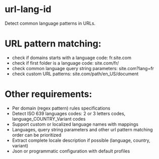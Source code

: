 # url-lang-id
Detect common language patterns in URLs.

# URL pattern matching:
- check if domains starts with a language code: fr.site.com
- check if first folder is a language code: site.com/fr/
- check common language query string parameters: site.com?lang=fr
- check custom URL patterns: site.com/path/en_US/document

# Other requirements:
- Per domain (regex pattern) rules specifications
- Detect ISO 639 languages codes: 2 or 3 letters codes, language_COUNTRY_Variant codes
- Support custom or localized language names with mappings
- Languages, query string parameters and other url pattern matching order can be prioritized
- Extract complete locale description if possible (language, country, variant)
- Json or programmatic configuration with default profiles
